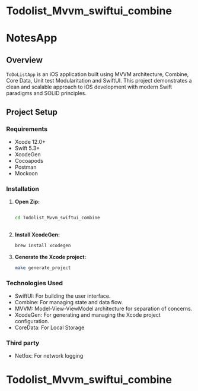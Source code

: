 # Todolist_Mvvm_swiftui_combine
# NotesApp

## Overview
`ToDoListApp` is an iOS application built using MVVM architecture, Combine, Core Data, Unit test Modularitation and SwiftUI. This project demonstrates a clean and scalable approach to iOS development with modern Swift paradigms and SOLID principles.

## Project Setup

### Requirements
- Xcode 12.0+
- Swift 5.3+
- XcodeGen
- Cocoapods
- Postman
- Mockoon

### Installation

1. **Open Zip:**
   ```sh
   
   cd Todolist_Mvvm_swiftui_combine
 

2. **Install XcodeGen:**
    ```sh
    brew install xcodegen

3. **Generate the Xcode project:**
    ```sh
    make generate_project
   ```


### Technologies Used
- SwiftUI: For building the user interface.
- Combine: For managing state and data flow.
- MVVM: Model-View-ViewModel architecture for separation of concerns.
- XcodeGen: For generating and managing the Xcode project configuration.
- CoreData: For Local Storage


### Third party
- Netfox: For network logging

# Todolist_Mvvm_swiftui_combine
